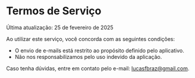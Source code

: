 # Termos de Serviço

Última atualização: 25 de fevereiro de 2025

Ao utilizar este serviço, você concorda com as seguintes condições:  

- O envio de e-mails está restrito ao propósito definido pelo aplicativo.  
- Não nos responsabilizamos pelo uso indevido da aplicação.  

Caso tenha dúvidas, entre em contato pelo e-mail: lucasfbraz@gmail.com.

